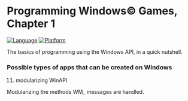 # Programming Windows© Games, Chapter 1
[![Language](https://img.shields.io/badge/Language%20-C++-blue.svg)](https://github.com/GeorgePimpleton/Win32-games/)
[![Platform](https://img.shields.io/badge/Platform%20-Win32-blue.svg)](https://github.com/GeorgePimpleton/Win32-games/)

The basics of programming using the Windows API, in a quick nutshell.  

### Possible types of apps that can be created on Windows

11. modularizing WinAPI

Modularizing the methods WM_ messages are handled.
